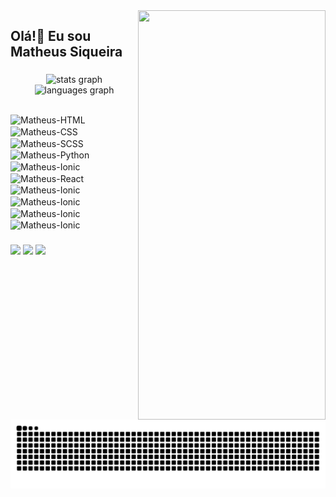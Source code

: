 <img align="right" width="300em" height="655em" src="https://raw.githubusercontent.com/gist/matheuspsiqueira/979d2c05789bb9d12c121d7dbd593c72/raw/535d75157aea55834719d5e5338d6bd9834587b1/cardlegal.svg">

<h2 align="left">Olá!👋 Eu sou Matheus Siqueira</h2>

###

<div align="center">
  <img src="https://github-readme-stats.vercel.app/api?username=matheuspsiqueira&hide_title=false&hide_rank=false&show_icons=true&include_all_commits=true&count_private=true&disable_animations=false&theme=dark&locale=pt-br&hide_border=false" width="480em" alt="stats graph"  />
  <img src="https://github-readme-stats.vercel.app/api/top-langs?username=matheuspsiqueira&locale=pt-br&hide_title=false&layout=compact&card_width=320&langs_count=5&theme=dark&hide_border=false" width="480em" alt="languages graph"  />
 
</div>

##

<div style="display: inline_block">

  <img align="center" alt="Matheus-HTML" height="40" width="40" src="https://skillicons.dev/icons?i=html">
  <img align="center" alt="Matheus-CSS" height="40" width="40" src="https://skillicons.dev/icons?i=css">
  <img align="center" alt="Matheus-SCSS" height="40" width="40" src="https://skillicons.dev/icons?i=js">
  <img align="center" alt="Matheus-Python" height="40" width="40" src="https://skillicons.dev/icons?i=python">
  <img align="center" alt="Matheus-Ionic" height="40" width="40" src="https://skillicons.dev/icons?i=django">
  <img align="center" alt="Matheus-React" height="40" width="40" src="https://skillicons.dev/icons?i=react">
  <img align="center" alt="Matheus-Ionic" height="40" width="40" src="https://skillicons.dev/icons?i=bootstrap">
  <img align="center" alt="Matheus-Ionic" height="40" width="40" src="https://skillicons.dev/icons?i=linux">
  <img align="center" alt="Matheus-Ionic" height="40" width="40" src="https://skillicons.dev/icons?i=kali">
  <img align="center" alt="Matheus-Ionic" height="40" width="40" src="https://skillicons.dev/icons?i=postgres">
  
</div>

###

<div align="left"> 
  
  <a href="https://instagram.com/siqueiramt_" target="_blank"><img src="https://img.shields.io/badge/-Instagram-%23E4405F?style=for-the-badge&logo=instagram&logoColor=white" target="_blank"></a>
  <a href = "mailto:matheuspontessiqueira@gmail.com"><img src="https://img.shields.io/badge/-Gmail-%23333?style=for-the-badge&logo=gmail&logoColor=white" target="_blank"></a>
  <a href="https://www.linkedin.com/in/matheus-siqueira-755a4020a" target="_blank"><img src="https://img.shields.io/badge/-LinkedIn-%230077B5?style=for-the-badge&logo=linkedin&logoColor=white" target="_blank"></a> 
  
</div>


<img src="https://raw.githubusercontent.com/matheuspsiqueira/matheuspsiqueira/output/snake.svg" alt="Snake animation" />

###
